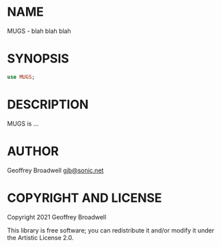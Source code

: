 NAME
====

MUGS - blah blah blah

SYNOPSIS
========

```raku
use MUGS;
```

DESCRIPTION
===========

MUGS is ...

AUTHOR
======

Geoffrey Broadwell <gjb@sonic.net>

COPYRIGHT AND LICENSE
=====================

Copyright 2021 Geoffrey Broadwell

This library is free software; you can redistribute it and/or modify it under the Artistic License 2.0.

